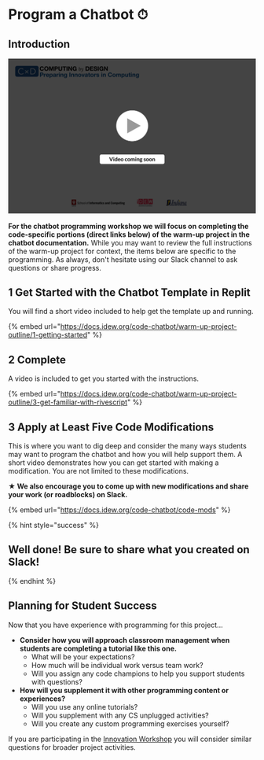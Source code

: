 # Program a Chatbot ⏱

## Introduction 

![](../../.gitbook/assets/vidcoming.png)

**For the chatbot programming workshop we will focus on completing the code-specific portions \(direct links below\) of the warm-up project in the chatbot documentation.** While you may want to review the full instructions of the warm-up project for context, the items below are specific to the programming. As always, don't hesitate using our Slack channel to ask questions or share progress.

## 1 Get Started with the Chatbot Template in Replit

You will find a short video included to help get the template up and running.

{% embed url="https://docs.idew.org/code-chatbot/warm-up-project-outline/1-getting-started" %}

## 2 Complete

A video is included to get you started with the instructions.

{% embed url="https://docs.idew.org/code-chatbot/warm-up-project-outline/3-get-familiar-with-rivescript" %}

## 3 Apply at Least Five Code Modifications

This is where you want to dig deep and consider the many ways students may want to program the chatbot and how you will help support them. A short video demonstrates how you can get started with making a modification. You are not limited to these modifications. 

**★ We also encourage you to come up with new modifications and share your work \(or roadblocks\) on Slack.**

{% embed url="https://docs.idew.org/code-chatbot/code-mods" %}

{% hint style="success" %}
## Well done! Be sure to share what you created on Slack!
{% endhint %}

## Planning for Student Success

Now that you have experience with programming for this project...

* **Consider how you will approach classroom management when students are completing a tutorial like this one.** 
  * What will be your expectations? 
  * How much will be individual work versus team work?
  * Will you assign any code champions to help you support students with questions?
* **How will you supplement it with other programming content or experiences?**
  * Will you use any online tutorials?
  * Will you supplement with any CS unplugged activities?
  * Will you create any custom programming exercises yourself?

If you are participating in the [Innovation Workshop](../../cxd-innovation-workshop/full-experience.md) you will consider similar questions for broader project activities.

